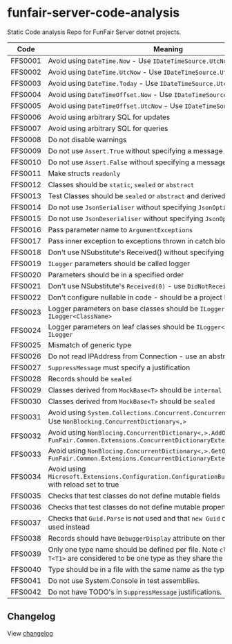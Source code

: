 # funfair-server-code-analysis

Static Code analysis Repo for FunFair Server dotnet projects.

| Code    | Meaning                                                                                                                                        |
|---------|------------------------------------------------------------------------------------------------------------------------------------------------|
| FFS0001 | Avoid using ``DateTime.Now`` - Use ``IDateTimeSource.UtcNow()``                                                                                |
| FFS0002 | Avoid using ``DateTime.UtcNow`` - Use ``IDateTimeSource.UtcNow()``                                                                             |
| FFS0003 | Avoid using ``DateTime.Today`` - Use ``IDateTimeSource.UtcNow().Date``                                                                         |
| FFS0004 | Avoid using ``DateTimeOffset.Now`` - Use ``IDateTimeSource.UtcNow()``                                                                          |
| FFS0005 | Avoid using ``DateTimeOffset.UtcNow`` - Use ``IDateTimeSource.UtcNow()``                                                                       |
| FFS0006 | Avoid using arbitrary SQL for updates                                                                                                          |
| FFS0007 | Avoid using arbitrary SQL for queries                                                                                                          |
| FFS0008 | Do not disable warnings                                                                                                                        |
| FFS0009 | Do not use ``Assert.True`` without specifying a message                                                                                        |
| FFS0010 | Do not use ``Assert.False`` without specifying a message                                                                                       |
| FFS0011 | Make structs ``readonly``                                                                                                                      |
| FFS0012 | Classes should be ``static``, ``sealed`` or ``abstract``                                                                                       |
| FFS0013 | Test Classes should be  ``sealed`` or ``abstract`` and derived from ``TestBase``                                                               |
| FFS0014 | Do not use ``JsonSerialiser`` without specifying ``JsonOptions``                                                                               |
| FFS0015 | Do not use ``JsonDeserialiser`` without specifying ``JsonOptions``                                                                             |
| FFS0016 | Pass parameter name to ``ArgumentExceptions``                                                                                                  |
| FFS0017 | Pass inner exception to exceptions thrown in catch block                                                                                       |
| FFS0018 | Don't use NSubstitute's Received() without specifying the number of calls                                                                      |
| FFS0019 | ``ILogger`` parameters should be called logger                                                                                                 |
| FFS0020 | Parameters should be in a specified order                                                                                                      |
| FFS0021 | Don't use NSubstitute's ``Received(0)`` - use ``DidNotReceive()`` instead                                                                      |
| FFS0022 | Don't configure nullable in code - should be a project level.                                                                                  |
| FFS0023 | Logger parameters on base classes should be ``ILogger`` not ``ILogger<ClassName>``                                                             |
| FFS0024 | Logger parameters on leaf classes should be ``ILogger<ClassName>`` not ``ILogger``                                                             |
| FFS0025 | Mismatch of generic type                                                                                                                       |
| FFS0026 | Do not read IPAddress from Connection - use an abstraction                                                                                     |
| FFS0027 | ``SuppressMessage`` must specify a justification                                                                                               |
| FFS0028 | Records should be ``sealed``                                                                                                                   |
| FFS0029 | Classes derived from ``MockBase<T>`` should be ``internal``                                                                                    |
| FFS0030 | Classes derived from ``MockBase<T>`` should be ``sealed``                                                                                      |
| FFS0031 | Avoid using ``System.Collections.Concurrent.ConcurrentDictionary<,>`` - Use ``NonBlocking.ConcurrentDictionary<,>``                            |
| FFS0032 | Avoid using ``NonBlocing.ConcurrentDictionary<,>.AddOrUpdate`` - Use ``FunFair.Common.Extensions.ConcurrentDictionaryExtensions.AddOrUpdate``  |
| FFS0033 | Avoid using ``NonBlocing.ConcurrentDictionary<,>.GetOrAdd`` - Use ``FunFair.Common.Extensions.ConcurrentDictionaryExtensions.GetOrAdd``        |
| FFS0034 | Avoid using ``Microsoft.Extensions.Configuration.ConfigurationBuilder.AddJsonFile`` with reload set to true                                    |
| FFS0035 | Checks that test classes do not define mutable fields                                                                                          |
| FFS0036 | Checks that test classes do not define mutable properties                                                                                      |
| FFS0037 | Checks that ``Guid.Parse`` is not used and that ``new Guid`` or ``Guid.TryParse`` is used instead                                              |
| FFS0038 | Records should have ``DebuggerDisplay`` attribute on them.                                                                                     |
| FFS0039 | Only one type name should be defined per file. Note ``class T`` and ``class T<T1>`` are considered to be one type as they share the same name. |
| FFS0040 | Type should be in a file with the same name as the type.                                                                                       |
| FFS0041 | Do not use System.Console in test assemblies.                                                                                                  |
| FFS0042 | Do not have TODO's in ``SuppressMessage`` justifications.                                                                                      |

## Changelog

View [changelog](CHANGELOG.md)
